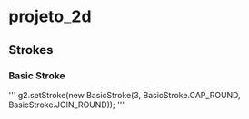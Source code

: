 # projeto_2d


## Strokes

### Basic Stroke
 ''' g2.setStroke(new BasicStroke(3, BasicStroke.CAP_ROUND, BasicStroke.JOIN_ROUND)); '''

